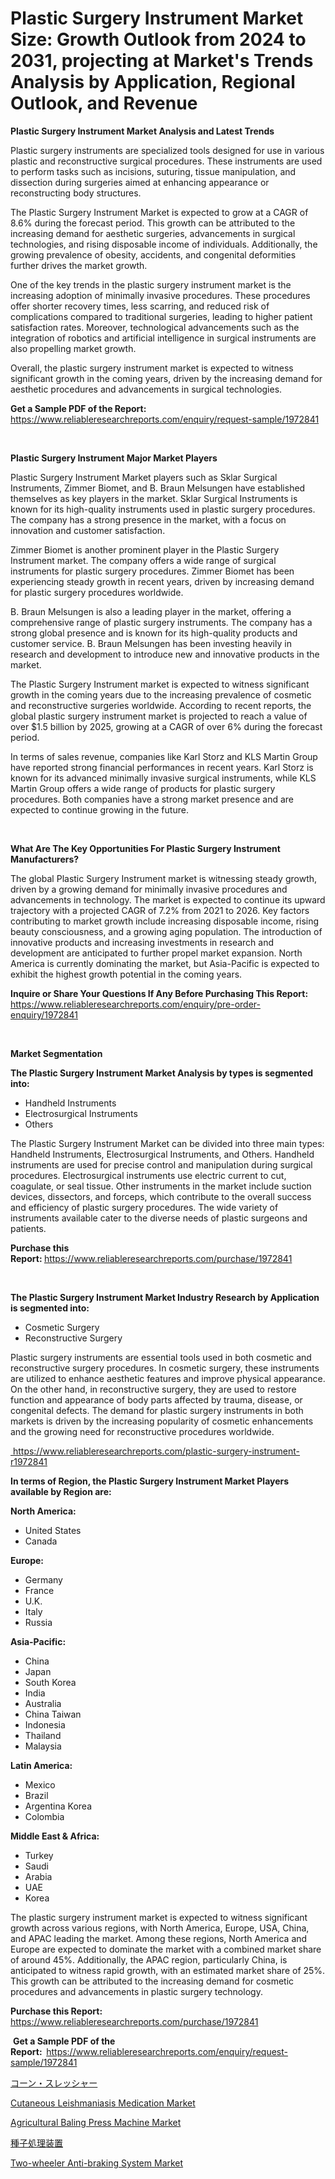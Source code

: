 <p><h1>Plastic Surgery Instrument Market Size: Growth Outlook from 2024 to 2031, projecting at Market's Trends Analysis by Application, Regional Outlook, and Revenue</h1></p><p><strong>Plastic Surgery Instrument Market Analysis and Latest Trends</strong></p>
<p><p>Plastic surgery instruments are specialized tools designed for use in various plastic and reconstructive surgical procedures. These instruments are used to perform tasks such as incisions, suturing, tissue manipulation, and dissection during surgeries aimed at enhancing appearance or reconstructing body structures.</p><p>The Plastic Surgery Instrument Market is expected to grow at a CAGR of 8.6% during the forecast period. This growth can be attributed to the increasing demand for aesthetic surgeries, advancements in surgical technologies, and rising disposable income of individuals. Additionally, the growing prevalence of obesity, accidents, and congenital deformities further drives the market growth.</p><p>One of the key trends in the plastic surgery instrument market is the increasing adoption of minimally invasive procedures. These procedures offer shorter recovery times, less scarring, and reduced risk of complications compared to traditional surgeries, leading to higher patient satisfaction rates. Moreover, technological advancements such as the integration of robotics and artificial intelligence in surgical instruments are also propelling market growth.</p><p>Overall, the plastic surgery instrument market is expected to witness significant growth in the coming years, driven by the increasing demand for aesthetic procedures and advancements in surgical technologies.</p></p>
<p><strong>Get a Sample PDF of the Report:&nbsp;</strong> <a href="https://www.reliableresearchreports.com/enquiry/request-sample/1972841">https://www.reliableresearchreports.com/enquiry/request-sample/1972841</a></p>
<p>&nbsp;</p>
<p><strong>Plastic Surgery Instrument Major Market Players</strong></p>
<p><p>Plastic Surgery Instrument Market players such as Sklar Surgical Instruments, Zimmer Biomet, and B. Braun Melsungen have established themselves as key players in the market. Sklar Surgical Instruments is known for its high-quality instruments used in plastic surgery procedures. The company has a strong presence in the market, with a focus on innovation and customer satisfaction.</p><p>Zimmer Biomet is another prominent player in the Plastic Surgery Instrument market. The company offers a wide range of surgical instruments for plastic surgery procedures. Zimmer Biomet has been experiencing steady growth in recent years, driven by increasing demand for plastic surgery procedures worldwide.</p><p>B. Braun Melsungen is also a leading player in the market, offering a comprehensive range of plastic surgery instruments. The company has a strong global presence and is known for its high-quality products and customer service. B. Braun Melsungen has been investing heavily in research and development to introduce new and innovative products in the market.</p><p>The Plastic Surgery Instrument market is expected to witness significant growth in the coming years due to the increasing prevalence of cosmetic and reconstructive surgeries worldwide. According to recent reports, the global plastic surgery instrument market is projected to reach a value of over $1.5 billion by 2025, growing at a CAGR of over 6% during the forecast period.</p><p>In terms of sales revenue, companies like Karl Storz and KLS Martin Group have reported strong financial performances in recent years. Karl Storz is known for its advanced minimally invasive surgical instruments, while KLS Martin Group offers a wide range of products for plastic surgery procedures. Both companies have a strong market presence and are expected to continue growing in the future.</p></p>
<p>&nbsp;</p>
<p><strong>What Are The Key Opportunities For Plastic Surgery Instrument Manufacturers?</strong></p>
<p><p>The global Plastic Surgery Instrument market is witnessing steady growth, driven by a growing demand for minimally invasive procedures and advancements in technology. The market is expected to continue its upward trajectory with a projected CAGR of 7.2% from 2021 to 2026. Key factors contributing to market growth include increasing disposable income, rising beauty consciousness, and a growing aging population. The introduction of innovative products and increasing investments in research and development are anticipated to further propel market expansion. North America is currently dominating the market, but Asia-Pacific is expected to exhibit the highest growth potential in the coming years.</p></p>
<p><strong>Inquire or Share Your Questions If Any Before Purchasing This Report:</strong> <a href="https://www.reliableresearchreports.com/enquiry/pre-order-enquiry/1972841">https://www.reliableresearchreports.com/enquiry/pre-order-enquiry/1972841</a></p>
<p>&nbsp;</p>
<p><strong>Market Segmentation</strong></p>
<p><strong>The Plastic Surgery Instrument Market Analysis by types is segmented into:</strong></p>
<p><ul><li>Handheld Instruments</li><li>Electrosurgical Instruments</li><li>Others</li></ul></p>
<p><p>The Plastic Surgery Instrument Market can be divided into three main types: Handheld Instruments, Electrosurgical Instruments, and Others. Handheld instruments are used for precise control and manipulation during surgical procedures. Electrosurgical instruments use electric current to cut, coagulate, or seal tissue. Other instruments in the market include suction devices, dissectors, and forceps, which contribute to the overall success and efficiency of plastic surgery procedures. The wide variety of instruments available cater to the diverse needs of plastic surgeons and patients.</p></p>
<p><strong>Purchase this Report:&nbsp;</strong><a href="https://www.reliableresearchreports.com/purchase/1972841">https://www.reliableresearchreports.com/purchase/1972841</a></p>
<p>&nbsp;</p>
<p><strong>The Plastic Surgery Instrument Market Industry Research by Application is segmented into:</strong></p>
<p><ul><li>Cosmetic Surgery</li><li>Reconstructive Surgery</li></ul></p>
<p><p>Plastic surgery instruments are essential tools used in both cosmetic and reconstructive surgery procedures. In cosmetic surgery, these instruments are utilized to enhance aesthetic features and improve physical appearance. On the other hand, in reconstructive surgery, they are used to restore function and appearance of body parts affected by trauma, disease, or congenital defects. The demand for plastic surgery instruments in both markets is driven by the increasing popularity of cosmetic enhancements and the growing need for reconstructive procedures worldwide.</p></p>
<p><a href="https://www.reliableresearchreports.com/plastic-surgery-instrument-r1972841">&nbsp;https://www.reliableresearchreports.com/plastic-surgery-instrument-r1972841</a></p>
<p><strong>In terms of Region, the Plastic Surgery Instrument Market Players available by Region are:</strong></p>
<p>
    <p> <strong> North America: </strong>
        <ul>
            <li>United States</li>
            <li>Canada</li>
        </ul>
        </p> 
    <p> <strong> Europe: </strong>
        <ul>
            <li>Germany</li>
            <li>France</li>
            <li>U.K.</li>
            <li>Italy</li>
            <li>Russia</li>
        </ul>
        </p> 
    <p> <strong> Asia-Pacific: </strong>
        <ul>
            <li>China</li>
            <li>Japan</li>
            <li>South Korea</li>
            <li>India</li>
            <li>Australia</li>
            <li>China Taiwan</li>
            <li>Indonesia</li>
            <li>Thailand</li>
            <li>Malaysia</li>
        </ul>
        </p> 
    <p> <strong> Latin America: </strong>
        <ul>
            <li>Mexico</li>
            <li>Brazil</li>
            <li>Argentina Korea</li>
            <li>Colombia</li>
        </ul>
        </p> 
    <p> <strong> Middle East & Africa: </strong>
        <ul>
            <li>Turkey</li>
            <li>Saudi</li>
            <li>Arabia</li>
            <li>UAE</li>
            <li>Korea</li>
        </ul>
    </p>
    </p>
<p><p>The plastic surgery instrument market is expected to witness significant growth across various regions, with North America, Europe, USA, China, and APAC leading the market. Among these regions, North America and Europe are expected to dominate the market with a combined market share of around 45%. Additionally, the APAC region, particularly China, is anticipated to witness rapid growth, with an estimated market share of 25%. This growth can be attributed to the increasing demand for cosmetic procedures and advancements in plastic surgery technology.</p></p>
<p><strong>Purchase this Report: </strong><a href="https://www.reliableresearchreports.com/purchase/1972841">https://www.reliableresearchreports.com/purchase/1972841</a></p>
<p>&nbsp;<strong>Get a Sample PDF of the Report:&nbsp;&nbsp;</strong><a href="https://www.reliableresearchreports.com/enquiry/request-sample/1972841">https://www.reliableresearchreports.com/enquiry/request-sample/1972841</a></p>
<p><strong></strong></p>
<p><p><a href="https://github.com/andrade7361/Market-Research-Report-List-2/blob/main/8497012168813.md">コーン・スレッシャー</a></p><p><a href="https://www.linkedin.com/pulse/cutaneous-leishmaniasis-medication-market-outlook-forecast-ko1nc?trackingId=9T7a3uFECZVygZHOGGxyXg%3D%3D">Cutaneous Leishmaniasis Medication Market</a></p><p><a href="https://github.com/gikababa4/Market-Research-Report-List-1/blob/main/agricultural-baling-press-machine-market.md">Agricultural Baling Press Machine Market</a></p><p><a href="https://github.com/RaeJenkins1952/Market-Research-Report-List-1/blob/main/4939846168814.md">種子処理装置</a></p><p><a href="https://github.com/mabutironaldo/Market-Research-Report-List-5/blob/main/two-wheeler-anti-braking-system-market.md">Two-wheeler Anti-braking System Market</a></p></p>